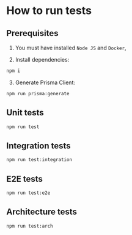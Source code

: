 # How to run tests

## Prerequisites
1. You must have installed `Node JS` and `Docker`,

2. Install dependencies:
```bash
npm i
```
3. Generate Prisma Client:
```bash 
npm run prisma:generate
```

## Unit tests
```bash
npm run test
```

## Integration tests
```bash
npm run test:integration
```

## E2E tests
```bash
npm run test:e2e
```

## Architecture tests
```bash
npm run test:arch
```